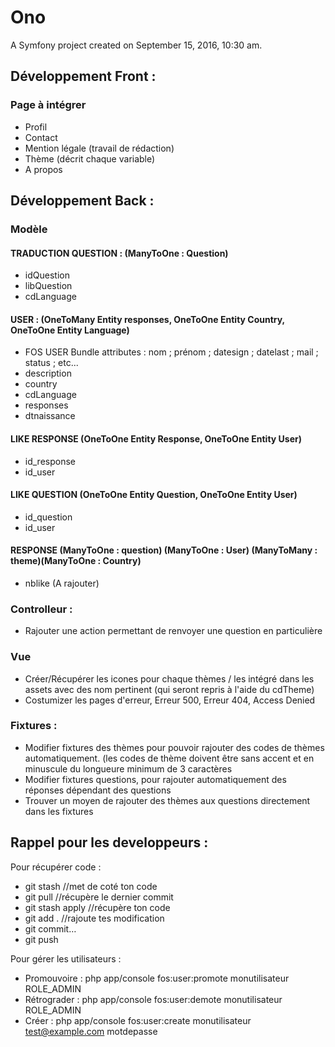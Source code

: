 Ono
===

A Symfony project created on September 15, 2016, 10:30 am.



## Développement Front :

### Page à intégrer
- Profil
- Contact
- Mention légale (travail de rédaction)
- Thème (décrit chaque variable)
- A propos


## Développement Back :

### Modèle

#### TRADUCTION QUESTION : (ManyToOne : Question)
- idQuestion
- libQuestion
- cdLanguage

#### USER : (OneToMany Entity responses, OneToOne Entity Country, OneToOne Entity Language)
- FOS USER Bundle attributes : nom ; prénom ; datesign ; datelast ; mail ; status ; etc...
- description
- country
- cdLanguage
- responses
- dtnaissance

#### LIKE RESPONSE (OneToOne Entity Response, OneToOne Entity User)
- id_response
- id_user

#### LIKE QUESTION  (OneToOne Entity Question, OneToOne Entity User)
- id_question
- id_user

#### RESPONSE (ManyToOne : question) (ManyToOne : User) (ManyToMany : theme)(ManyToOne : Country)
- nblike (A rajouter)



### Controlleur :

- Rajouter une action permettant de renvoyer une question en particulière



### Vue

- Créer/Récupérer les icones pour chaque thèmes / les intégré dans les assets avec des nom pertinent (qui seront repris à l'aide du cdTheme)
- Costumizer les pages d'erreur, Erreur 500, Erreur 404, Access Denied



### Fixtures :

- Modifier fixtures des thèmes pour pouvoir rajouter des codes de thèmes automatiquement. (les codes de thème doivent être sans accent et en minuscule du longueure minimum de 3 caractères
- Modifier fixtures questions, pour rajouter automatiquement des réponses dépendant des questions
- Trouver un moyen de rajouter des thèmes aux questions directement dans les fixtures




## Rappel pour les developpeurs :

Pour récupérer code :
- git stash //met de coté ton code
- git pull //récupère le dernier commit
- git stash apply //récupère ton code
- git add . //rajoute tes modification
- git commit…
- git push

Pour gérer les utilisateurs :
- Promouvoire : php app/console fos:user:promote monutilisateur ROLE_ADMIN
- Rétrograder : php app/console fos:user:demote monutilisateur ROLE_ADMIN
- Créer : php app/console fos:user:create monutilisateur test@example.com motdepasse

